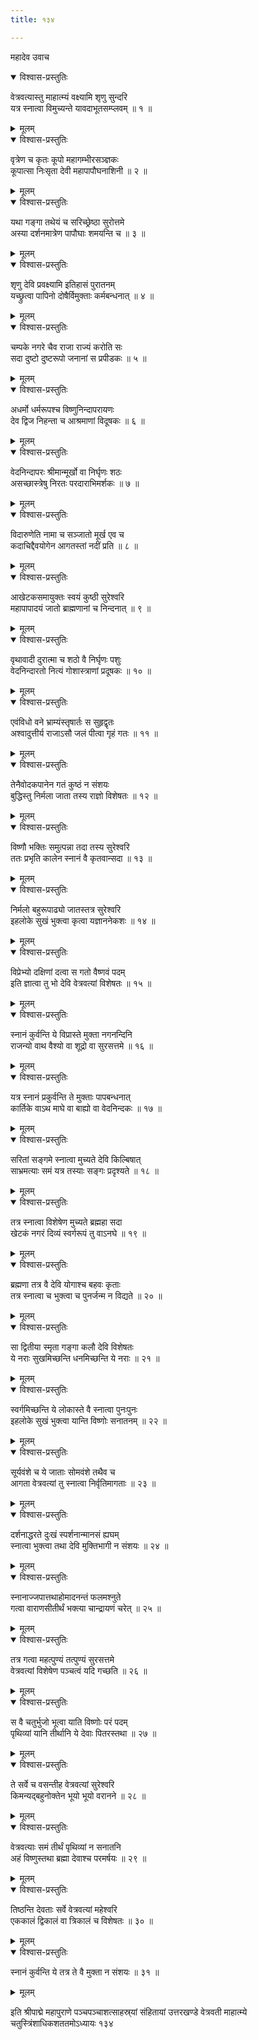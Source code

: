 ```yaml
---
title: १३४

---
```

महादेव उवाच  

<details open><summary>विश्वास-प्रस्तुतिः</summary>

वेत्रवत्यास्तु माहात्म्यं वक्ष्यामि शृणु सुन्दरि  
यत्र स्नात्वा विमुच्यन्ते यावदाभूतसम्प्लवम् ॥ १ ॥
</details>

<details><summary>मूलम्</summary>

वेत्रवत्यास्तु माहात्म्यं वक्ष्यामि शृणु सुन्दरि  
यत्र स्नात्वा विमुच्यन्ते यावदाभूतसम्प्लवम् ॥ १ ॥
</details>



<details open><summary>विश्वास-प्रस्तुतिः</summary>

वृत्रेण च कृतः कूपो महागम्भीरसञ्ज्ञकः  
कूपात्सा निःसृता देवी महापापौघनाशिनी ॥ २ ॥
</details>

<details><summary>मूलम्</summary>

वृत्रेण च कृतः कूपो महागम्भीरसञ्ज्ञकः  
कूपात्सा निःसृता देवी महापापौघनाशिनी ॥ २ ॥
</details>



<details open><summary>विश्वास-प्रस्तुतिः</summary>

यथा गङ्गा तथेयं च सरिच्छ्रेष्ठा सुरोत्तमे  
अस्या दर्शनमात्रेण पापौघाः शमयन्ति च ॥ ३ ॥
</details>

<details><summary>मूलम्</summary>

यथा गङ्गा तथेयं च सरिच्छ्रेष्ठा सुरोत्तमे  
अस्या दर्शनमात्रेण पापौघाः शमयन्ति च ॥ ३ ॥
</details>



<details open><summary>विश्वास-प्रस्तुतिः</summary>

शृणु देवि प्रवक्ष्यामि इतिहासं पुरातनम्  
यच्छ्रुत्वा पापिनो दोषैर्विमुक्ताः कर्मबन्धनात् ॥ ४ ॥
</details>

<details><summary>मूलम्</summary>

शृणु देवि प्रवक्ष्यामि इतिहासं पुरातनम्  
यच्छ्रुत्वा पापिनो दोषैर्विमुक्ताः कर्मबन्धनात् ॥ ४ ॥
</details>



<details open><summary>विश्वास-प्रस्तुतिः</summary>

चम्पके नगरे चैव राजा राज्यं करोति सः  
सदा दुष्टो दुष्टरूपो जनानां स प्रपीडकः ॥ ५ ॥
</details>

<details><summary>मूलम्</summary>

चम्पके नगरे चैव राजा राज्यं करोति सः  
सदा दुष्टो दुष्टरूपो जनानां स प्रपीडकः ॥ ५ ॥
</details>



<details open><summary>विश्वास-प्रस्तुतिः</summary>

अधर्मो धर्मरूपश्च विष्णुनिन्दापरायणः  
देव द्विज निहन्ता च आश्रमाणां विदूषकः ॥ ६ ॥
</details>

<details><summary>मूलम्</summary>

अधर्मो धर्मरूपश्च विष्णुनिन्दापरायणः  
देव द्विज निहन्ता च आश्रमाणां विदूषकः ॥ ६ ॥
</details>



<details open><summary>विश्वास-प्रस्तुतिः</summary>

वेदनिन्दापरः श्रीमान्मूर्खो वा निर्घृणः शठः  
असच्छास्त्रेषु निरतः परदाराभिमर्शकः ॥ ७ ॥
</details>

<details><summary>मूलम्</summary>

वेदनिन्दापरः श्रीमान्मूर्खो वा निर्घृणः शठः  
असच्छास्त्रेषु निरतः परदाराभिमर्शकः ॥ ७ ॥
</details>



<details open><summary>विश्वास-प्रस्तुतिः</summary>

विदारुणेति नामा च सञ्जातो मूर्ख एव च  
कदाचिद्दैवयोगेन आगतस्तां नदीं प्रति ॥ ८ ॥
</details>

<details><summary>मूलम्</summary>

विदारुणेति नामा च सञ्जातो मूर्ख एव च  
कदाचिद्दैवयोगेन आगतस्तां नदीं प्रति ॥ ८ ॥
</details>



<details open><summary>विश्वास-प्रस्तुतिः</summary>

आखेटकसमायुक्तः स्वयं कुष्ठी सुरेश्वरि  
महापापादयं जातो ब्राह्मणानां च निन्दनात् ॥ ९ ॥
</details>

<details><summary>मूलम्</summary>

आखेटकसमायुक्तः स्वयं कुष्ठी सुरेश्वरि  
महापापादयं जातो ब्राह्मणानां च निन्दनात् ॥ ९ ॥
</details>



<details open><summary>विश्वास-प्रस्तुतिः</summary>

वृथावादी दुरात्मा च शठो वै निर्घृणः पशुः  
वेदनिन्दारतो नित्यं गोशास्त्राणां प्रदूषकः ॥ १० ॥
</details>

<details><summary>मूलम्</summary>

वृथावादी दुरात्मा च शठो वै निर्घृणः पशुः  
वेदनिन्दारतो नित्यं गोशास्त्राणां प्रदूषकः ॥ १० ॥
</details>



<details open><summary>विश्वास-प्रस्तुतिः</summary>

एवंविधो वने भ्राम्यंस्तृषार्तः स सुहृद्वृतः  
अश्वादुत्तीर्य राजाऽसौ जलं पीत्वा गृहं गतः ॥ ११ ॥
</details>

<details><summary>मूलम्</summary>

एवंविधो वने भ्राम्यंस्तृषार्तः स सुहृद्वृतः  
अश्वादुत्तीर्य राजाऽसौ जलं पीत्वा गृहं गतः ॥ ११ ॥
</details>



<details open><summary>विश्वास-प्रस्तुतिः</summary>

तेनैवोदकपानेन गतं कुष्ठं न संशयः  
बुद्धिस्तु निर्मला जाता तस्य राज्ञो विशेषतः ॥ १२ ॥
</details>

<details><summary>मूलम्</summary>

तेनैवोदकपानेन गतं कुष्ठं न संशयः  
बुद्धिस्तु निर्मला जाता तस्य राज्ञो विशेषतः ॥ १२ ॥
</details>



<details open><summary>विश्वास-प्रस्तुतिः</summary>

विष्णौ भक्तिः समुत्पन्ना तदा तस्य सुरेश्वरि  
ततः प्रभृति कालेन स्नानं वै कृतवान्सदा ॥ १३ ॥
</details>

<details><summary>मूलम्</summary>

विष्णौ भक्तिः समुत्पन्ना तदा तस्य सुरेश्वरि  
ततः प्रभृति कालेन स्नानं वै कृतवान्सदा ॥ १३ ॥
</details>



<details open><summary>विश्वास-प्रस्तुतिः</summary>

निर्मलो बहुरूपाढ्यो जातस्तत्र सुरेश्वरि  
इहलोके सुखं भुक्त्वा कृत्वा यज्ञाननेकशः ॥ १४ ॥
</details>

<details><summary>मूलम्</summary>

निर्मलो बहुरूपाढ्यो जातस्तत्र सुरेश्वरि  
इहलोके सुखं भुक्त्वा कृत्वा यज्ञाननेकशः ॥ १४ ॥
</details>



<details open><summary>विश्वास-प्रस्तुतिः</summary>

विप्रेभ्यो दक्षिणां दत्वा स गतो वैष्णवं पदम्  
इति ज्ञात्वा तु भो देवि वेत्रवत्यां विशेषतः ॥ १५ ॥
</details>

<details><summary>मूलम्</summary>

विप्रेभ्यो दक्षिणां दत्वा स गतो वैष्णवं पदम्  
इति ज्ञात्वा तु भो देवि वेत्रवत्यां विशेषतः ॥ १५ ॥
</details>



<details open><summary>विश्वास-प्रस्तुतिः</summary>

स्नानं कुर्वन्ति ये विप्रास्ते मुक्ता नगनन्दिनि  
राजन्यो वाथ वैश्यो वा शूद्रो वा सुरसत्तमे ॥ १६ ॥
</details>

<details><summary>मूलम्</summary>

स्नानं कुर्वन्ति ये विप्रास्ते मुक्ता नगनन्दिनि  
राजन्यो वाथ वैश्यो वा शूद्रो वा सुरसत्तमे ॥ १६ ॥
</details>



<details open><summary>विश्वास-प्रस्तुतिः</summary>

यत्र स्नानं प्रकुर्वन्ति ते मुक्ताः पापबन्धनात्  
कार्तिके वाऽथ माघे वा बाह्यो वा वेदनिन्दकः ॥ १७ ॥
</details>

<details><summary>मूलम्</summary>

यत्र स्नानं प्रकुर्वन्ति ते मुक्ताः पापबन्धनात्  
कार्तिके वाऽथ माघे वा बाह्यो वा वेदनिन्दकः ॥ १७ ॥
</details>



<details open><summary>विश्वास-प्रस्तुतिः</summary>

सरितां सङ्गमे स्नात्वा मुच्यते देवि किल्बिषात्  
साभ्रमत्याः समं यत्र तस्याः सङ्गः प्रदृश्यते ॥ १८ ॥
</details>

<details><summary>मूलम्</summary>

सरितां सङ्गमे स्नात्वा मुच्यते देवि किल्बिषात्  
साभ्रमत्याः समं यत्र तस्याः सङ्गः प्रदृश्यते ॥ १८ ॥
</details>



<details open><summary>विश्वास-प्रस्तुतिः</summary>

तत्र स्नात्वा विशेषेण मुच्यते ब्रह्महा सदा  
खेटकं नगरं दिव्यं स्वर्गरूपं तु वाऽनघे ॥ १९ ॥
</details>

<details><summary>मूलम्</summary>

तत्र स्नात्वा विशेषेण मुच्यते ब्रह्महा सदा  
खेटकं नगरं दिव्यं स्वर्गरूपं तु वाऽनघे ॥ १९ ॥
</details>



<details open><summary>विश्वास-प्रस्तुतिः</summary>

ब्रह्मणा तत्र वै देवि योगाश्च बहवः कृताः  
तत्र स्नात्वा च भुक्त्वा च पुनर्जन्म न विद्यते ॥ २० ॥
</details>

<details><summary>मूलम्</summary>

ब्रह्मणा तत्र वै देवि योगाश्च बहवः कृताः  
तत्र स्नात्वा च भुक्त्वा च पुनर्जन्म न विद्यते ॥ २० ॥
</details>



<details open><summary>विश्वास-प्रस्तुतिः</summary>

सा द्वितीया स्मृता गङ्गा कलौ देवि विशेषतः  
ये नराः सुखमिच्छन्ति धनमिच्छन्ति ये नराः ॥ २१ ॥
</details>

<details><summary>मूलम्</summary>

सा द्वितीया स्मृता गङ्गा कलौ देवि विशेषतः  
ये नराः सुखमिच्छन्ति धनमिच्छन्ति ये नराः ॥ २१ ॥
</details>



<details open><summary>विश्वास-प्रस्तुतिः</summary>

स्वर्गमिच्छन्ति ये लोकास्ते वै स्नात्वा पुनःपुनः  
इहलोके सुखं भुक्त्वा यान्ति विष्णोः सनातनम् ॥ २२ ॥
</details>

<details><summary>मूलम्</summary>

स्वर्गमिच्छन्ति ये लोकास्ते वै स्नात्वा पुनःपुनः  
इहलोके सुखं भुक्त्वा यान्ति विष्णोः सनातनम् ॥ २२ ॥
</details>



<details open><summary>विश्वास-प्रस्तुतिः</summary>

सूर्यवंशे च ये जाताः सोमवंशे तथैव च  
आगता वेत्रवत्यां तु स्नात्वा निर्वृतिमागताः ॥ २३ ॥
</details>

<details><summary>मूलम्</summary>

सूर्यवंशे च ये जाताः सोमवंशे तथैव च  
आगता वेत्रवत्यां तु स्नात्वा निर्वृतिमागताः ॥ २३ ॥
</details>



<details open><summary>विश्वास-प्रस्तुतिः</summary>

दर्शनाद्धरते दुःखं स्पर्शनान्मानसं ह्यघम्  
स्नात्वा भुक्त्वा तथा देवि मुक्तिभागी न संशयः ॥ २४ ॥
</details>

<details><summary>मूलम्</summary>

दर्शनाद्धरते दुःखं स्पर्शनान्मानसं ह्यघम्  
स्नात्वा भुक्त्वा तथा देवि मुक्तिभागी न संशयः ॥ २४ ॥
</details>



<details open><summary>विश्वास-प्रस्तुतिः</summary>

स्नानाज्जपात्तथाहोमादनन्तं फलमश्नुते  
गत्वा वाराणसीतीर्थं भक्त्या चान्द्रायणं चरेत् ॥ २५ ॥
</details>

<details><summary>मूलम्</summary>

स्नानाज्जपात्तथाहोमादनन्तं फलमश्नुते  
गत्वा वाराणसीतीर्थं भक्त्या चान्द्रायणं चरेत् ॥ २५ ॥
</details>



<details open><summary>विश्वास-प्रस्तुतिः</summary>

तत्र गत्वा महत्पुण्यं तत्पुण्यं सुरसत्तमे  
वेत्रवत्यां विशेषेण पञ्चत्वं यदि गच्छति ॥ २६ ॥
</details>

<details><summary>मूलम्</summary>

तत्र गत्वा महत्पुण्यं तत्पुण्यं सुरसत्तमे  
वेत्रवत्यां विशेषेण पञ्चत्वं यदि गच्छति ॥ २६ ॥
</details>



<details open><summary>विश्वास-प्रस्तुतिः</summary>

स वै चतुर्भुजो भूत्वा याति विष्णोः परं पदम्  
पृथिव्यां यानि तीर्थानि ये देवाः पितरस्तथा ॥ २७ ॥
</details>

<details><summary>मूलम्</summary>

स वै चतुर्भुजो भूत्वा याति विष्णोः परं पदम्  
पृथिव्यां यानि तीर्थानि ये देवाः पितरस्तथा ॥ २७ ॥
</details>



<details open><summary>विश्वास-प्रस्तुतिः</summary>

ते सर्वे च वसन्तीह वेत्रवत्यां सुरेश्वरि  
किमन्यद्बहुनोक्तेन भूयो भूयो वरानने ॥ २८ ॥
</details>

<details><summary>मूलम्</summary>

ते सर्वे च वसन्तीह वेत्रवत्यां सुरेश्वरि  
किमन्यद्बहुनोक्तेन भूयो भूयो वरानने ॥ २८ ॥
</details>



<details open><summary>विश्वास-प्रस्तुतिः</summary>

वेत्रवत्याः समं तीर्थं पृथिव्यां न सनातनि  
अहं विष्णुस्तथा ब्रह्मा देवाश्च परमर्षयः ॥ २९ ॥
</details>

<details><summary>मूलम्</summary>

वेत्रवत्याः समं तीर्थं पृथिव्यां न सनातनि  
अहं विष्णुस्तथा ब्रह्मा देवाश्च परमर्षयः ॥ २९ ॥
</details>



<details open><summary>विश्वास-प्रस्तुतिः</summary>

तिष्ठन्ति देवताः सर्वे वेत्रवत्यां महेश्वरि  
एककालं द्विकालं वा त्रिकालं च विशेषतः ॥ ३० ॥
</details>

<details><summary>मूलम्</summary>

तिष्ठन्ति देवताः सर्वे वेत्रवत्यां महेश्वरि  
एककालं द्विकालं वा त्रिकालं च विशेषतः ॥ ३० ॥
</details>



<details open><summary>विश्वास-प्रस्तुतिः</summary>

स्नानं कुर्वन्ति ये तत्र ते वै मुक्ता न संशयः ॥ ३१ ॥
</details>

<details><summary>मूलम्</summary>

स्नानं कुर्वन्ति ये तत्र ते वै मुक्ता न संशयः ॥ ३१ ॥
</details>


इति श्रीपाद्मे महापुराणे पञ्चपञ्चाशत्साहस्र्यां संहितायां उत्तरखण्डे वेत्रवती माहात्म्ये चतुस्त्रिंशाधिकशततमोऽध्यायः १३४